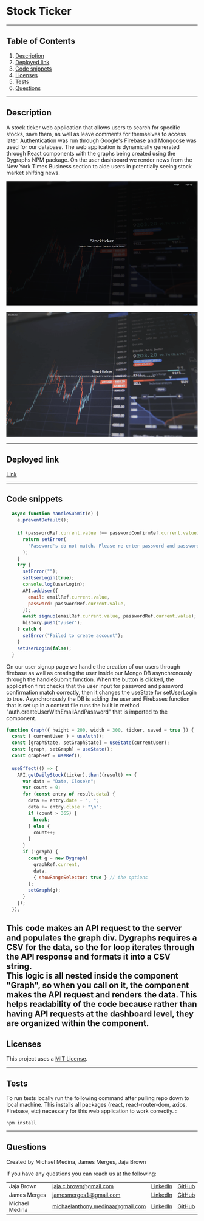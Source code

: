 # Stock Ticker

-----------------------
## Table of Contents
1. [Description](#description)
2. [Deployed link](#deployed-link)
3. [Code snippets](#code-snippets)
4. [Licenses](#licenses)
5. [Tests](#tests)
6. [Questions](#questions)

-----------------------
## Description
A stock ticker web application that allows users to search for specific stocks, save them, as well as leave comments for themselves to access later. Authentication was run through Google's Firebase and Mongoose was used for our database. The web application is dynamically generated through React components with the graphs being created using the Dygraphs NPM package. On the user dashboard we render news from the New York Times Business section to aide users in potentially seeing stock market shifting news.

![Screenshot](assets/screenshot.png)

![Gif](assets/demo.gif)

-----------------------
## Deployed link
[Link](https://infinite-meadow-98613.herokuapp.com/)

-----------------------
## Code snippets

```javascript
  async function handleSubmit(e) {
    e.preventDefault();

    if (passwordRef.current.value !== passwordConfirmRef.current.value) {
      return setError(
        "Password's do not match. Please re-enter password and password confirmation"
      );
    }
    try {
      setError("");
      setUserLogin(true);
      console.log(userLogin);
      API.addUser({
        email: emailRef.current.value,
        password: passwordRef.current.value,
      });
      await signup(emailRef.current.value, passwordRef.current.value);
      history.push("/user");
    } catch {
      setError("Failed to create account");
    }
    setUserLogin(false);
  }
```
On our user signup page we handle the creation of our users through firebase as well as creating the user inside our Mongo DB asynchronously through the handleSubmit function. When the button is clicked, the application first checks that the user input for password and password confirmation match correctly, then it changes the useState for setUserLogin to true. Asynchronously the DB is adding the user and Firebases function that is set up in a context file runs the built in method "auth.createUserWithEmailAndPassword" that is imported to the component.


```javascript
function Graph({ height = 200, width = 300, ticker, saved = true }) {
  const { currentUser } = useAuth();
  const [graphState, setGraphState] = useState(currentUser);
  const [graph, setGraph] = useState();
  const graphRef = useRef();

  useEffect(() => {
    API.getDailyStock(ticker).then((result) => {
      var data = "Date, Close\n";
      var count = 0;
      for (const entry of result.data) {
        data += entry.date + ", ";
        data += entry.close + "\n";
        if (count > 365) {
          break;
        } else {
          count++;
        }
      }
      if (!graph) {
        const g = new Dygraph(
          graphRef.current,
          data,
          { showRangeSelector: true } // the options
        );
        setGraph(g);
      }
    });
  });
```
This code makes an API request to the server and populates the graph div. Dygraphs requires a CSV for the data, so the for loop iterates through the API response and formats it into a CSV string.  
This logic is all nested inside the component "Graph", so when you call on it, the component makes the API request and renders the data. This helps readability of the code because rather than having API requests at the dashboard level, they are organized within the component.
-----------------------
## Licenses
This project uses a [MIT License](https://opensource.org/licenses/MIT). 

-----------------------
## Tests
To run tests locally run the following command after pulling repo down to local machine. This installs all packages (react, react-router-dom, axios, Firebase, etc) necessary for this web application to work correctly. :
```
npm install
```

-----------------------
## Questions
Created by Michael Medina, James Merges, Jaja Brown

If you have any questions you can reach us at the following: 


| | | | |
|-|-|-|-|
| Jaja Brown  | [jaja.c.brown@gmail.com](mailto:jaja.c.brown@gmail.com)  |[LinkedIn](https://www.linkedin.com/in/jaja-brown-a42261201/) | [GitHub](https://github.com/jbrown827)  |
| James Merges  | [jamesmerges1@gmail.com](mailto:jamesmerges1@gmail.com)  |[LinkedIn](https://www.linkedin.com/in/james-merges-b938401b7/) | [GitHub](https://github.com/jmerges)  |
| Michael Medina  | [michaelanthony.medinaa@gmail.com](mailto:michaelanthony.medinaa@gmail.com)  |[LinkedIn](https://www.linkedin.com/in/michaelanthonyy/) | [GitHub](https://github.com/michaelanthonyyy)  |

